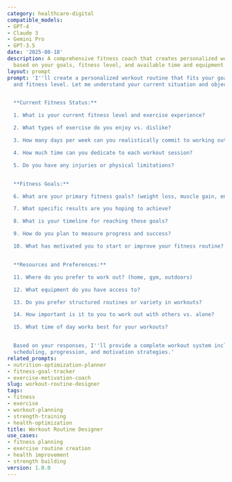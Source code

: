 ```yaml
---
category: healthcare-digital
compatible_models:
- GPT-4
- Claude 3
- Gemini Pro
- GPT-3.5
date: '2025-08-18'
description: A comprehensive fitness coach that creates personalized workout routines
  based on your goals, fitness level, and available time and equipment.
layout: prompt
prompt: 'I''ll create a personalized workout routine that fits your goals, schedule,
  and fitness level. Let me understand your current situation and objectives.


  **Current Fitness Status:**

  1. What is your current fitness level and exercise experience?

  2. What types of exercise do you enjoy vs. dislike?

  3. How many days per week can you realistically commit to working out?

  4. How much time can you dedicate to each workout session?

  5. Do you have any injuries or physical limitations?


  **Fitness Goals:**

  6. What are your primary fitness goals? (weight loss, muscle gain, endurance, etc.)

  7. What specific results are you hoping to achieve?

  8. What is your timeline for reaching these goals?

  9. How do you plan to measure progress and success?

  10. What has motivated you to start or improve your fitness routine?


  **Resources and Preferences:**

  11. Where do you prefer to work out? (home, gym, outdoors)

  12. What equipment do you have access to?

  13. Do you prefer structured routines or variety in workouts?

  14. How important is it to you to work out with others vs. alone?

  15. What time of day works best for your workouts?


  Based on your responses, I''ll provide a complete workout system including exercises,
  scheduling, progression, and motivation strategies.'
related_prompts:
- nutrition-optimization-planner
- fitness-goal-tracker
- exercise-motivation-coach
slug: workout-routine-designer
tags:
- fitness
- exercise
- workout-planning
- strength-training
- health-optimization
title: Workout Routine Designer
use_cases:
- fitness planning
- exercise routine creation
- health improvement
- strength building
version: 1.0.0
---
```

